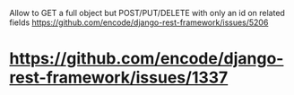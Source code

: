 

Allow to GET a full object but POST/PUT/DELETE with only an id on related fields
https://github.com/encode/django-rest-framework/issues/5206


# https://github.com/encode/django-rest-framework/issues/1337